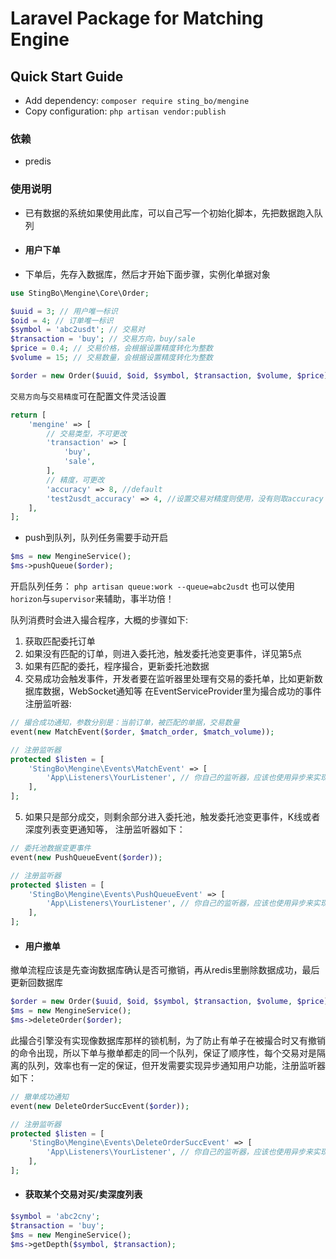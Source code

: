 # Laravel Package for Matching Engine

## Quick Start Guide

- Add dependency: `composer require sting_bo/mengine`
- Copy configuration: `php artisan vendor:publish`


### 依赖
* predis

### 使用说明
* 已有数据的系统如果使用此库，可以自己写一个初始化脚本，先把数据跑入队列

* #### 用户下单 ####

* 下单后，先存入数据库，然后才开始下面步骤，实例化单据对象

```php
use StingBo\Mengine\Core\Order;

$uuid = 3; // 用户唯一标识
$oid = 4; // 订单唯一标识
$symbol = 'abc2usdt'; // 交易对
$transaction = 'buy'; // 交易方向，buy/sale
$price = 0.4; // 交易价格，会根据设置精度转化为整数
$volume = 15; // 交易数量，会根据设置精度转化为整数

$order = new Order($uuid, $oid, $symbol, $transaction, $volume, $price);
```

`交易方向`与`交易精度`可在配置文件灵活设置
```php
return [
    'mengine' => [
        // 交易类型，不可更改
        'transaction' => [
            'buy',
            'sale',
        ],
        // 精度，可更改
        'accuracy' => 8, //default        
        'test2usdt_accuracy' => 4, //设置交易对精度则使用，没有则取accuracy
    ],
];

```

* push到队列，队列任务需要手动开启
```php
$ms = new MengineService();
$ms->pushQueue($order);
```
开启队列任务：
`php artisan queue:work --queue=abc2usdt`
也可以使用`horizon`与`supervisor`来辅助，事半功倍！

队列消费时会进入撮合程序，大概的步骤如下:    
1. 获取匹配委托订单
2. 如果没有匹配的订单，则进入委托池，触发委托池变更事件，详见第5点
3. 如果有匹配的委托，程序撮合，更新委托池数据  
4. 交易成功会触发事件，开发者要在监听器里处理有交易的委托单，比如更新数据库数据，WebSocket通知等
在EventServiceProvider里为撮合成功的事件注册监听器:
```php
// 撮合成功通知，参数分别是：当前订单，被匹配的单据，交易数量
event(new MatchEvent($order, $match_order, $match_volume));

// 注册监听器
protected $listen = [
    'StingBo\Mengine\Events\MatchEvent' => [
        'App\Listeners\YourListener', // 你自己的监听器，应该也使用异步来实现
    ],
];
```
5. 如果只是部分成交，则剩余部分进入委托池，触发委托池变更事件，K线或者深度列表变更通知等，
注册监听器如下：
```php
// 委托池数据变更事件
event(new PushQueueEvent($order));

// 注册监听器
protected $listen = [
    'StingBo\Mengine\Events\PushQueueEvent' => [
        'App\Listeners\YourListener', // 你自己的监听器，应该也使用异步来实现
    ],
];
```

* #### 用户撤单 ####
撤单流程应该是先查询数据库确认是否可撤销，再从redis里删除数据成功，最后更新回数据库    
```php
$order = new Order($uuid, $oid, $symbol, $transaction, $volume, $price);
$ms = new MengineService();
$ms->deleteOrder($order);
```
此撮合引擎没有实现像数据库那样的锁机制，为了防止有单子在被撮合时又有撤销的命令出现，所以下单与撤单都走的同一个队列，保证了顺序性，每个交易对是隔离的队列，效率也有一定的保证，但开发需要实现异步通知用户功能，注册监听器如下：
```php
// 撤单成功通知
event(new DeleteOrderSuccEvent($order));

// 注册监听器
protected $listen = [
    'StingBo\Mengine\Events\DeleteOrderSuccEvent' => [
        'App\Listeners\YourListener', // 你自己的监听器，应该也使用异步来实现
    ],
];
```

* #### 获取某个交易对买/卖深度列表 ####
```php
$symbol = 'abc2cny';
$transaction = 'buy';
$ms = new MengineService();
$ms->getDepth($symbol, $transaction);
```
